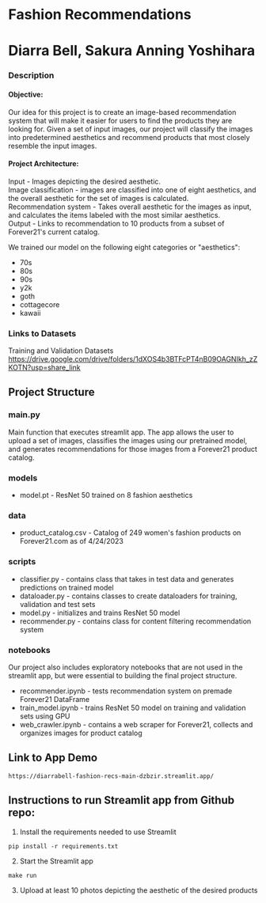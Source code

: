 # Fashion Recommendations
# Diarra Bell, Sakura Anning Yoshihara

### Description 
#### Objective:
Our idea for this project is to create an image-based recommendation system that will make it easier for users to find the products they are looking for. Given a set of input images, our project will classify the images into predetermined aesthetics and recommend products that most closely resemble the input images.

#### Project Architecture:
Input - Images depicting the desired aesthetic.   
Image classification - images are classified into one of eight aesthetics, and the overall aesthetic for the set of images is calculated.   
Recommendation system - Takes overall aesthetic for the images as input, and calculates the items labeled with the most similar aesthetics.  
Output - Links to recommendation to 10 products from a subset of Forever21's current catalog.
  
We trained our model on the following eight categories or "aesthetics":
- 70s
- 80s
- 90s
- y2k
- goth
- cottagecore
- kawaii


### Links to Datasets
Training and Validation Datasets
https://drive.google.com/drive/folders/1dXOS4b3BTFcPT4nB09OAGNIkh_zZKOTN?usp=share_link


## Project Structure

### main.py
Main function that executes streamlit app. The app allows the user to upload a set of images, classifies the images using our pretrained model, and generates recommendations for those images from a Forever21 product catalog.  

### models
- model.pt - ResNet 50 trained on 8 fashion aesthetics 

### data
- product_catalog.csv - Catalog of 249 women's fashion products on Forever21.com as of 4/24/2023

### scripts
- classifier.py - contains class that takes in test data and generates predictions on trained model
- dataloader.py - contains classes to create dataloaders for training, validation and test sets
- model.py - initializes and trains ResNet 50 model
- recommender.py - contains class for content filtering recommendation system 

### notebooks
Our project also includes exploratory notebooks that are not used in the streamlit app, but were essential to building the final project structure.
 - recommender.ipynb - tests recommendation system on premade Forever21 DataFrame
 - train_model.ipynb - trains ResNet 50 model on training and validation sets using GPU
 - web_crawler.ipynb - contains a web scraper for Forever21, collects and organizes images for product catalog

## Link to App Demo
```
https://diarrabell-fashion-recs-main-dzbzir.streamlit.app/
```
## Instructions to run Streamlit app from Github repo: 
1. Install the requirements needed to use Streamlit
```
pip install -r requirements.txt
```
2. Start the Streamlit app
```
make run
```
3. Upload at least 10 photos depicting the aesthetic of the desired products
